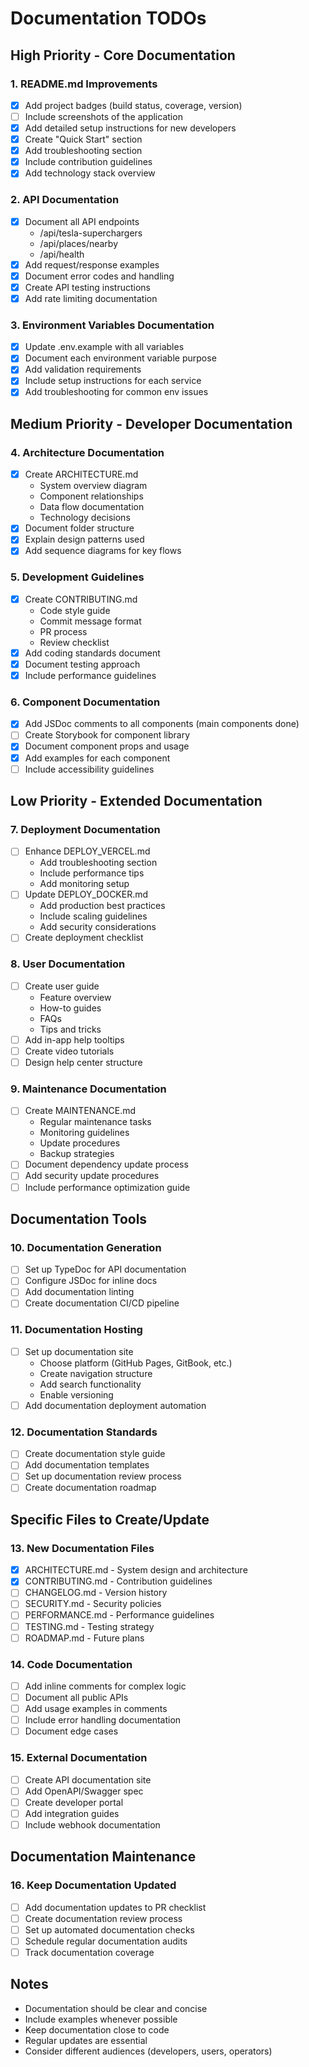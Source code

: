 # Documentation TODOs

## High Priority - Core Documentation

### 1. README.md Improvements

- [x] Add project badges (build status, coverage, version)
- [ ] Include screenshots of the application
- [x] Add detailed setup instructions for new developers
- [x] Create "Quick Start" section
- [x] Add troubleshooting section
- [x] Include contribution guidelines
- [x] Add technology stack overview

### 2. API Documentation

- [x] Document all API endpoints
  - /api/tesla-superchargers
  - /api/places/nearby
  - /api/health
- [x] Add request/response examples
- [x] Document error codes and handling
- [x] Create API testing instructions
- [x] Add rate limiting documentation

### 3. Environment Variables Documentation

- [x] Update .env.example with all variables
- [x] Document each environment variable purpose
- [x] Add validation requirements
- [x] Include setup instructions for each service
- [x] Add troubleshooting for common env issues

## Medium Priority - Developer Documentation

### 4. Architecture Documentation

- [x] Create ARCHITECTURE.md
  - System overview diagram
  - Component relationships
  - Data flow documentation
  - Technology decisions
- [x] Document folder structure
- [x] Explain design patterns used
- [x] Add sequence diagrams for key flows

### 5. Development Guidelines

- [x] Create CONTRIBUTING.md
  - Code style guide
  - Commit message format
  - PR process
  - Review checklist
- [x] Add coding standards document
- [x] Document testing approach
- [x] Include performance guidelines

### 6. Component Documentation

- [x] Add JSDoc comments to all components (main components done)
- [ ] Create Storybook for component library
- [x] Document component props and usage
- [x] Add examples for each component
- [ ] Include accessibility guidelines

## Low Priority - Extended Documentation

### 7. Deployment Documentation

- [ ] Enhance DEPLOY_VERCEL.md
  - Add troubleshooting section
  - Include performance tips
  - Add monitoring setup
- [ ] Update DEPLOY_DOCKER.md
  - Add production best practices
  - Include scaling guidelines
  - Add security considerations
- [ ] Create deployment checklist

### 8. User Documentation

- [ ] Create user guide
  - Feature overview
  - How-to guides
  - FAQs
  - Tips and tricks
- [ ] Add in-app help tooltips
- [ ] Create video tutorials
- [ ] Design help center structure

### 9. Maintenance Documentation

- [ ] Create MAINTENANCE.md
  - Regular maintenance tasks
  - Monitoring guidelines
  - Update procedures
  - Backup strategies
- [ ] Document dependency update process
- [ ] Add security update procedures
- [ ] Include performance optimization guide

## Documentation Tools

### 10. Documentation Generation

- [ ] Set up TypeDoc for API documentation
- [ ] Configure JSDoc for inline docs
- [ ] Add documentation linting
- [ ] Create documentation CI/CD pipeline

### 11. Documentation Hosting

- [ ] Set up documentation site
  - Choose platform (GitHub Pages, GitBook, etc.)
  - Create navigation structure
  - Add search functionality
  - Enable versioning
- [ ] Add documentation deployment automation

### 12. Documentation Standards

- [ ] Create documentation style guide
- [ ] Add documentation templates
- [ ] Set up documentation review process
- [ ] Create documentation roadmap

## Specific Files to Create/Update

### 13. New Documentation Files

- [x] ARCHITECTURE.md - System design and architecture
- [x] CONTRIBUTING.md - Contribution guidelines
- [ ] CHANGELOG.md - Version history
- [ ] SECURITY.md - Security policies
- [ ] PERFORMANCE.md - Performance guidelines
- [ ] TESTING.md - Testing strategy
- [ ] ROADMAP.md - Future plans

### 14. Code Documentation

- [ ] Add inline comments for complex logic
- [ ] Document all public APIs
- [ ] Add usage examples in comments
- [ ] Include error handling documentation
- [ ] Document edge cases

### 15. External Documentation

- [ ] Create API documentation site
- [ ] Add OpenAPI/Swagger spec
- [ ] Create developer portal
- [ ] Add integration guides
- [ ] Include webhook documentation

## Documentation Maintenance

### 16. Keep Documentation Updated

- [ ] Add documentation updates to PR checklist
- [ ] Create documentation review process
- [ ] Set up automated documentation checks
- [ ] Schedule regular documentation audits
- [ ] Track documentation coverage

## Notes

- Documentation should be clear and concise
- Include examples whenever possible
- Keep documentation close to code
- Regular updates are essential
- Consider different audiences (developers, users, operators)
